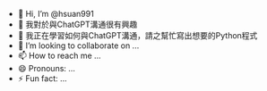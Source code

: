 - 👋 Hi, I’m @hsuan991
- 👀 我對於與ChatGPT溝通很有興趣
- 🌱 我正在學習如何與ChatGPT溝通，請之幫忙寫出想要的Python程式
- 💞️ I’m looking to collaborate on ...
- 📫 How to reach me ...
- 😄 Pronouns: ...
- ⚡ Fun fact: ...

<!---
hsuan991/hsuan991 is a ✨ special ✨ repository because its `README.md` (this file) appears on your GitHub profile.
You can click the Preview link to take a look at your changes.
--->
